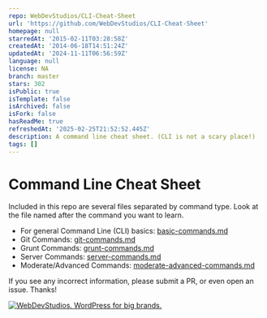 ```yaml
---
repo: WebDevStudios/CLI-Cheat-Sheet
url: 'https://github.com/WebDevStudios/CLI-Cheat-Sheet'
homepage: null
starredAt: '2015-02-11T03:28:58Z'
createdAt: '2014-06-18T14:51:24Z'
updatedAt: '2024-11-11T06:56:59Z'
language: null
license: NA
branch: master
stars: 302
isPublic: true
isTemplate: false
isArchived: false
isFork: false
hasReadMe: true
refreshedAt: '2025-02-25T21:52:52.445Z'
description: A command line cheat sheet. (CLI is not a scary place!)
tags: []
---
```


Command Line Cheat Sheet
===============

Included in this repo are several files separated by command type. Look at the file named after the command you want to learn.

* For general Command Line (CLI) basics: [basic-commands.md](https://github.com/WebDevStudios/CLI-Cheat-Sheet/blob/master/basic-commands.md)
* Git Commands: [git-commands.md](https://github.com/WebDevStudios/CLI-Cheat-Sheet/blob/master/git-commands.md)
* Grunt Commands: [grunt-commands.md](https://github.com/WebDevStudios/CLI-Cheat-Sheet/blob/master/grunt-commands.md)
* Server Commands: [server-commands.md](https://github.com/WebDevStudios/CLI-Cheat-Sheet/blob/master/server-commands.md)
* Moderate/Advanced Commands: [moderate-advanced-commands.md](https://github.com/WebDevStudios/CLI-Cheat-Sheet/blob/master/moderate-advanced-commands.md)

If you see any incorrect information, please submit a PR, or even open an issue. Thanks!

<a href="https://webdevstudios.com/contact/"><img src="https://webdevstudios.com/wp-content/uploads/2018/04/wds-github-banner.png" alt="WebDevStudios. WordPress for big brands."></a>
